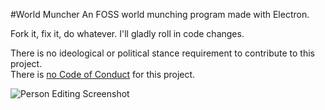 #World Muncher
An FOSS world munching program made with Electron.

Fork it, fix it, do whatever. I'll gladly roll in code changes.

There is no ideological or political stance requirement to contribute to this project.  
There is [no Code of Conduct](https://github.com/domgetter/NCoC) for this project.

![Person Editing Screenshot](http://i.imgur.com/JhvrwMR.png)
